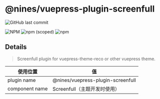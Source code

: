 # @nines/vuepress-plugin-screenfull
![GitHub last commit](https://img.shields.io/github/last-commit/NineSwordsMonster/vuepress-plugin-screenfull)

![NPM](https://img.shields.io/npm/l/@nines/vuepress-plugin-screenfull)
![npm (scoped)](https://img.shields.io/npm/v/@nines/vuepress-plugin-screenfull)
![npm](https://img.shields.io/npm/dt/@nines/vuepress-plugin-screenfull)

## Details

> Screenfull plugin for vuepress-theme-reco or other vuepress theme.

|使用位置|值|
|-|-|
|plugin name|@nines/vuepress-plugin-screenfull|
|component name|Screenfull（主题开发时使用）|

